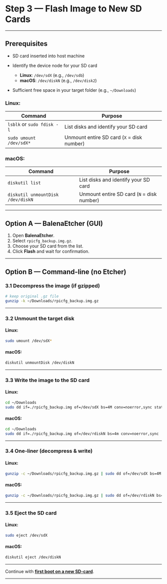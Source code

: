 
# Step 3 — Flash Image to New SD Cards

---

## Prerequisites

* SD card inserted into host machine
* Identify the device node for your SD card

  * **Linux**: `/dev/sdX` (e.g., `/dev/sdb`)
  * **macOS**: `/dev/diskN` (e.g., `/dev/disk2`)
* Sufficient free space in your target folder (e.g., `~/Downloads`)

### Linux:

| Command                           | Purpose                                    |
| ----------------------------------| -------------------------------------------|
| `lsblk` or `sudo fdisk -l`        | List disks and identify your SD card       |
| `sudo umount /dev/sdX*`           | Unmount entire SD card (`X` = disk number) |

### macOS:

| Command                           | Purpose                                    |
| ----------------------------------| -------------------------------------------|
| `diskutil list`                   | List disks and identify your SD card       |
| `diskutil unmountDisk /dev/diskN` | Unmount entire SD card (`N` = disk number) |

---

## Option A — BalenaEtcher (GUI)

1. Open **BalenaEtcher**.
2. Select `rpicfg_backup.img.gz`.
3. Choose your SD card from the list.
4. Click **Flash** and wait for confirmation.

---

## Option B — Command-line (no Etcher)

### 3.1 Decompress the image (if gzipped)

```bash
# keep original .gz file
gunzip -k ~/Downloads/rpicfg_backup.img.gz
```

---

### 3.2 Unmount the target disk

#### Linux:

```bash
sudo umount /dev/sdX*
```

#### macOS:

```bash
diskutil unmountDisk /dev/diskN
```

---

### 3.3 Write the image to the SD card

#### Linux:

```bash
cd ~/Downloads
sudo dd if=./rpicfg_backup.img of=/dev/sdX bs=4M conv=noerror,sync status=progress
```

#### macOS:

```bash
cd ~/Downloads
sudo dd if=./rpicfg_backup.img of=/dev/rdiskN bs=4m conv=noerror,sync
```

---

### 3.4 One-liner (decompress & write)

#### Linux:

```bash
gunzip -c ~/Downloads/rpicfg_backup.img.gz | sudo dd of=/dev/sdX bs=4M conv=noerror,sync status=progress
```

#### macOS:

```bash
gunzip -c ~/Downloads/rpicfg_backup.img.gz | sudo dd of=/dev/rdiskN bs=4m conv=noerror,sync
```

---

### 3.5 Eject the SD card

#### Linux:

```bash
sudo eject /dev/sdX
```

#### macOS:

```bash
diskutil eject /dev/diskN
```

---

Continue with **[first boot on a new SD-card](first_boot_image.md)**.

---
